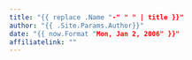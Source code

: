 ```yaml
---
title: "{{ replace .Name "-" " " | title }}"
author: "{{ .Site.Params.Author}}"
date: "{{ now.Format "Mon, Jan 2, 2006" }}"
affiliatelink: ""
---
```

